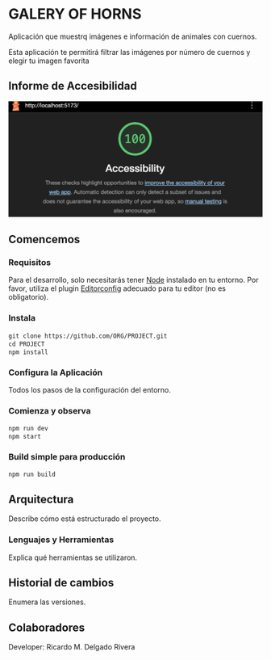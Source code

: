 # GALERY OF HORNS

Aplicación que muestrq imágenes e información de animales con cuernos.

Esta aplicación te permitirá filtrar las imágenes por número de cuernos y elegir tu imagen favorita

## Informe de Accesibilidad

![](/src/img/Lighthouse%20v.01.png)

## Comencemos

### Requisitos

Para el desarrollo, solo necesitarás tener [Node](http://nodejs.org/) instalado en tu entorno.
Por favor, utiliza el plugin [Editorconfig](http://editorconfig.org/) adecuado para tu editor (no es obligatorio).

### Instala

    git clone https://github.com/ORG/PROJECT.git
    cd PROJECT
    npm install

### Configura la Aplicación

Todos los pasos de la configuración del entorno.

### Comienza y observa

    npm run dev
    npm start

### Build simple para producción

    npm run build

## Arquitectura

Describe cómo está estructurado el proyecto.

### Lenguajes y Herramientas

Explica qué herramientas se utilizaron.

## Historial de cambios

Enumera las versiones.

## Colaboradores

Developer: Ricardo M. Delgado Rivera
